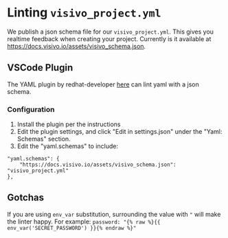 # Linting `visivo_project.yml`

We publish a json schema file for our `visivo_project.yml`.  This gives you realtime feedback when creating your project.  Currently is it available at https://docs.visivo.io/assets/visivo_schema.json.

## VSCode Plugin

The YAML plugin by redhat-developer [here](https://github.com/redhat-developer/vscode-yaml)
 can lint yaml with a json schema.

### Configuration

1. Install the plugin per the instructions
2. Edit the plugin settings, and click "Edit in settings.json" under the "Yaml: Schemas" section.
3. Edit the "yaml.schemas" to include: 
```
"yaml.schemas": {
    "https://docs.visivo.io/assets/visivo_schema.json": "visivo_project.yml"
},
```

## Gotchas

If you are using `env_var` substitution, surrounding the value with `"` will make the linter happy. For example: `password: "{% raw %}{{ env_var('SECRET_PASSWORD') }}{% endraw %}"`

